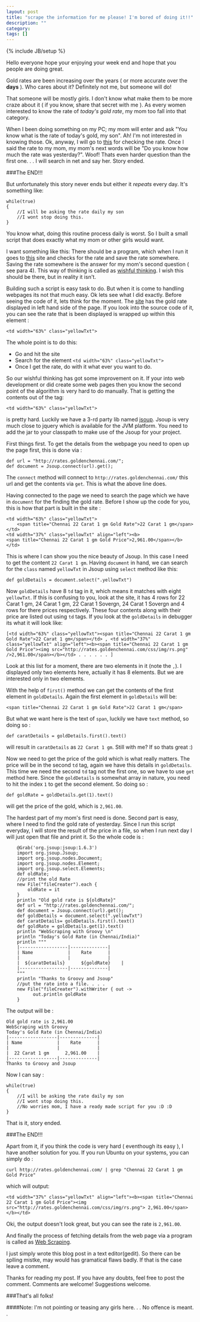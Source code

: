 ```yaml
---
layout: post
title: "scrape the information for me please! I'm bored of doing it!!"
description: ""
category: 
tags: []
---
```

{% include JB/setup %}

Hello everyone hope your enjoying your week end and hope that you people are doing great. 

Gold rates are been increasing over the years ( or more accurate over the **days** ). Who cares about it? Definitely not me, 
but someone will do!

That someone will be mostly *girls*. I don't know what make them to be more craze about it ( if you know, share that secret with me ). As every women interested to know the rate of *today's gold rate*, my mom too fall into that category. 

When I been doing something on my PC; my mom will enter and ask "You know what is the rate of today's gold, my son". 
Ah! I'm not interested in knowing those. Ok, anyway, I will go to [this](http://rates.goldenchennai.com/) for checking the rate. Once I said the rate to my mom, my mom's next words will be "Do you know how much the rate was yesterday?". Woof! Thats even harder question than the first one. . . I will search in net and say her. Story ended.

###The END!!!

But unfortunately this story never ends but either it *repeats* every day. It's something like:

	while(true)
	{
		//I will be asking the rate daily my son
		//I wont stop doing this.
	}

You know what, doing this routine process daily is worst. So I built a small script that does exactly what my mom or other girls would want. 

I want something like this: There should be a program, which when I run it goes to [this](http://rates.goldenchennai.com/) site and checks for the rate and save the rate somewhere. Saving the rate somewhere is the answer for my mom's second question ( see para 4). This way of thinking is called as [wishful thinking](http://en.wikipedia.org/wiki/Wishful_thinking). I wish this should be there, but in reality it isn't. 


Building such a script is easy task to do. But when it is come to handling webpages its not that much easy. Ok lets see what I did exactly. Before seeing the code of it, lets think for the moment. The [site](http://rates.goldenchennai.com/) has the gold rate displayed in left hand side of the page. If you look into the source code of it, you can see the rate that is been displayed is wrapped up within this element :

	<td width="63%" class="yellowTxt">

The whole point is to do this:

+ Go and hit the site
+ Search for the element `<td width="63%" class="yellowTxt">`
+ Once I get the rate, do with it what ever you want to do.

So our wishful thinking has got some improvement on it. If your into web development or did create some web pages then you know the second point of the algorithm is very hard to do manually. That is getting the contents out of the tag: 

	<td width="63%" class="yellowTxt">

is pretty hard. Luckily we have a 3-rd party lib named [jsoup](jsoup.org/). Jsoup is very much close to jquery which is available for the JVM platform. You need to add the jar to your classpath to make use of the Jsoup for your project. 

First things first. To get the details from the webpage you need to open up the page first, this is done via :

	def url = "http://rates.goldenchennai.com/";
	def document = Jsoup.connect(url).get();

The `connect` method will connect to `http://rates.goldenchennai.com/` this url and get the contents via `get`. This is what the above line does. 

Having connected to the page we need to search the page which we have in `document` for the finding the gold rate. Before I show up the code for you, this is how that part is built in the site : 

	<td width="63%" class="yellowTxt">
		<span title="Chennai 22 Carat 1 gm Gold Rate">22 Carat 1 gm</span>
	</td>
	<td width="37%" class="yellowTxt" align="left"><b>
	<span title="Chennai 22 Carat 1 gm Gold Price">2,961.00</span></b>
	</td>

This is where I can show you the nice beauty of Jsoup. In this case I need to get the content `22 Carat 1 gm`. Having `document` in hand, we can search for the `class` named `yellowTxt` in Jsoup using `select` method like this:

	def goldDetails = document.select(".yellowTxt")

Now `goldDetails` have 8 `td` tag in it, which means it matches with eight `yellowTxt`. If this is confusing to you, look at the site, it has 4 rows for 22 Carat 1 gm, 24 Carat 1 gm, 22 Carat 1 Sovergn, 24 Carat 1 Sovergn and 4 rows for there prices respectively. These four contents along with their price are listed out using `td` tags. If you look at the `goldDetails` in debugger its what it will look like:

	[<td width="63%" class="yellowTxt"><span title="Chennai 22 Carat 1 gm Gold Rate">22 Carat 1 gm</span></td> , <td width="37%" class="yellowTxt" align="left"><b><span title="Chennai 22 Carat 1 gm Gold Price"><img src="http://rates.goldenchennai.com/css/img/rs.png" />2,961.00</span></b></td> . . . . . . ]

Look at this list for a moment, there are two elements in it (note the `,`). I displayed only two elements here, actually it has 8 elements. But we are interested only in two elements.

With the help of `first()` method we can get the contents of the first element in `goldDetails`. Again the first element in `goldDetails` will be: 


	<span title="Chennai 22 Carat 1 gm Gold Rate">22 Carat 1 gm</span>


But what we want here is the text of `span`, luckily we have `text` method, so doing so :

	def caratDetails = goldDetails.first().text()

will result in `caratDetails` as `22 Carat 1 gm`. Still with me? If so thats great :)

Now we need to get the price of the gold which is what really matters. The price will be in the second `td` tag, again we have this details in `goldDetails`. This time we need the second `td` tag not the first one, so we have to use `get` method here. Since the `goldDetails` is somewhat array in nature, you need to hit the index `1` to get the second element. So doing so :

	def goldRate = goldDetails.get(1).text()

will get the price of the gold, which is  `2,961.00`. 

The hardest part of my mom's first need is done. Second part is easy, where I need to find the gold rate of yesterday. Since I run this script everyday, I will store the result of the price in a file, so when I run next day I will just open that file and print it. So the whole code is : 

		@Grab('org.jsoup:jsoup:1.6.3')
		import org.jsoup.Jsoup;
		import org.jsoup.nodes.Document;
		import org.jsoup.nodes.Element;
		import org.jsoup.select.Elements;
		def oldRate;
		//print the old Rate
		new File("fileCreater").each {
			oldRate = it
		}
		println "Old gold rate is ${oldRate}"
		def url = "http://rates.goldenchennai.com/";
		def document = Jsoup.connect(url).get();
		def goldDetails = document.select(".yellowTxt")
		def caratDetails= goldDetails.first().text()
		def goldRate = goldDetails.get(1).text()
		println "WebScraping with Groovy \n"
		println "Today's Gold Rate (in Chennai/India)"
		println """
		|------------------|--------------|
		| Name             |    Rate      |
		|                  |              |
		|  ${caratDetails}      ${goldRate}    |
		|------------------|--------------|
		"""
		println "Thanks to Groovy and Jsoup"
		//put the rate into a file. . . . 
		new File("fileCreater").withWriter { out ->
		      out.println goldRate
		}


The output will be :

	Old gold rate is 2,961.00
	WebScraping with Groovy 
	Today's Gold Rate (in Chennai/India)
	|------------------|--------------|
	| Name             |    Rate      |
	|                  |              |
	|  22 Carat 1 gm      2,961.00    |
	|------------------|--------------|
	Thanks to Groovy and Jsoup

Now I can say :


	while(true)
	{
		//I will be asking the rate daily my son
		//I wont stop doing this.
		//No worries mom, I have a ready made script for you :D :D 
	}

That is it, story ended. 

###The END!!!

Apart from it, if you think the code is very hard ( eventhough its easy ), I have another solution for you. If you run Ubuntu on your systems, you can simply do : 

	curl http://rates.goldenchennai.com/ | grep "Chennai 22 Carat 1 gm Gold Price"

which will output:

	<td width="37%" class="yellowTxt" align="left"><b><span title="Chennai 22 Carat 1 gm Gold Price"><img src="http://rates.goldenchennai.com/css/img/rs.png"> 2,961.00</span></b></td>

Oki, the output doesn't look great, but you can see the rate is `2,961.00`. 

And finally the process of fetching details from the web page via a program is called as [Web Scraping](http://en.wikipedia.org/wiki/Web_scraping). 

I just simply wrote this blog post in a text editor(gedit). So there can be splling mistke, may would has gramatical flaws badly. If that is the case leave a comment.

Thanks for reading my post. If you have any doubts, feel free to post the comment. Comments are welcome! Suggestions welcome. 


###That's all folks!

####Note: I'm not pointing or teasing any girls here. . . No offence is meant. . 